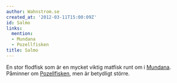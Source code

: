 ```yaml
---
author: Wahnstrom.se
created_at: '2012-03-11T15:00:09Z'
id: Salmo
links:
  mention:
  - Mundana
  - Pozellfisken
title: Salmo
---
```


En stor flodfisk som är en mycket viktig matfisk runt om i [Mundana]. Påminner om [Pozellfisken],
men är betydligt större.

  [Mundana]: Mundana
  [Pozellfisken]: Pozellfisken